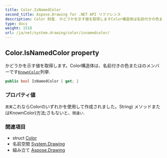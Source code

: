```yaml
---
title: Color.IsNamedColor
second_title: Aspose.Drawing for .NET API リファレンス
description: Color 財産. かどうかを示す値を取得しますColor構造体は名前付きの色またはのメンバーですKnownColor列挙.
type: docs
weight: 1510
url: /ja/net/system.drawing/color/isnamedcolor/
---
```

## Color.IsNamedColor property

かどうかを示す値を取得します。Color構造体は、名前付きの色またはのメンバーです[`KnownColor`](../../knowncolor/)列挙.

```csharp
public bool IsNamedColor { get; }
```

### プロパティ値

`真実`これならColorのいずれかを使用して作成されました。String) メソッドまたはKnownColor)方法;さもないと、`間違い`.

### 関連項目

* struct [Color](../)
* 名前空間 [System.Drawing](../../color/)
* 組み立て [Aspose.Drawing](../../../)


